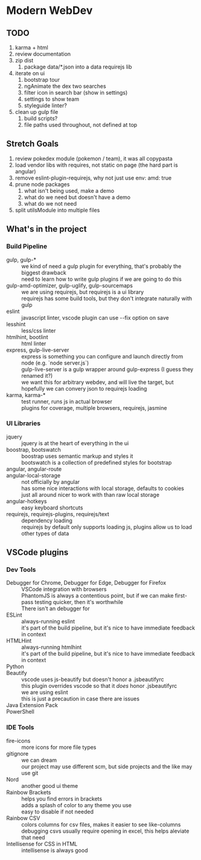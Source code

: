 Modern WebDev
=============

TODO
----

1. karma + html
1. review documentation
1. zip dist
    1. package data/*.json into a data requirejs lib
1. iterate on ui
    1. bootstrap tour
    1. ngAnimate the dex two searches
    1. filter icon in search bar (show in settings)
    1. settings to show team
    1. styleguide linter?
1. clean up gulp file
    1. build scripts?
    1. file paths used throughout, not defined at top

Stretch Goals
-------------

1. review pokedex module (pokemon / team), it was all copypasta
1. load vendor libs with requires, not static on page (the hard part is angular)
1. remove eslint-plugin-requirejs, why not just use env: amd: true
1. prune node packages
    1. what isn't being used, make a demo
    1. what do we need but doesn't have a demo
    1. what do we not need
1. split utilsModule into multiple files

What's in the project
---------------------

### Build Pipeline

<dl>
<dt>gulp, gulp-*</dt>
<dd>we kind of need a gulp plugin for everything, that's probably the biggest drawback</dd>
<dd>need to learn how to write gulp plugins if we are going to do this</dd>

<dt>gulp-amd-optimizer, gulp-uglify, gulp-sourcemaps</dt>
<dd>we are using requirejs, but requirejs is a ui library</dd>
<dd>requirejs has some build tools, but they don't integrate naturally with gulp</dd>

<dt>eslint</dt>
<dd>javascript linter, vscode plugin can use --fix option on save</dd>

<dt>lesshint</dt>
<dd>less/css linter</dd>

<dt>htmlhint, bootlint</dt>
<dd>html linter</dd>

<dt>express, gulp-live-server</dt>
<dd>express is something you can configure and launch directly from node (e.g. `node server.js`)</dd>
<dd>gulp-live-server is a gulp wrapper around gulp-express (I guess they renamed it?)</dd>
<dd>we want this for arbitrary webdev, and will live the target, but hopefully we can convery json to requirejs loading</dd>

<dt>karma, karma-*</dt>
<dd>test runner, runs js in actual browser</dd>
<dd>plugins for coverage, multiple browsers, requirejs, jasmine</dd>
</dl>

### UI Libraries

<dl>
<dt>jquery</dt>
<dd>jquery is at the heart of everything in the ui</dd>

<dt>boostrap, bootswatch</dt>
<dd>boostrap uses semantic markup and styles it</dd>
<dd>bootswatch is a collection of predefined styles for bootstrap</dd>

<dt>angular, angular-route</dt>

<dt>angular-local-storage</dt>
<dd>not officially by angular</dd>
<dd>has some nice interactions with local storage, defaults to cookies</dd>
<dd>just all around nicer to work with than raw local storage</dd>

<dt>angular-hotkeys</dt>
<dd>easy keyboard shortcuts</dd>

<dt>requirejs, requirejs-plugins, requirejs/text</dt>
<dd>dependency loading</dd>
<dd>requirejs by default only supports loading js, plugins allow us to load other types of data</dd>
</dl>


VSCode plugins
--------------

### Dev Tools

<dl>
<dt>Debugger for Chrome, Debugger for Edge, Debugger for Firefox</dt>
<dd>VSCode integration with browsers</dd>
<dd>PhantomJS is always a contentious point, but if we can make first-pass testing quicker, then it's worthwhile</dd>
<dd>There isn't an debugger for</dd>

<dt>ESLint</dt>
<dd>always-running eslint</dd>
<dd>it's part of the build pipeline, but it's nice to have immediate feedback in context</dd>

<dt>HTMLHint</dt>
<dd>always-running htmlhint</dd>
<dd>it's part of the build pipeline, but it's nice to have immediate feedback in context</dd>

<dt>Python</td>

<dt>Beautify</dt>
<dd>vscode uses js-beautify but doesn't honor a .jsbeautifyrc</dd>
<dd>this plugin overrides vscode so that it <em>does</em> honor .jsbeautifyrc</dd>
<dd>we are using eslint</dd>
<dd>this is just a precaution in case there are issues</dd>

<dt>Java Extension Pack</dt>

<dt>PowerShell</dt>
</dl>

### IDE Tools

<dl>
<dt>fire-icons</dt>
<dd>more icons for more file types</dd>

<dt>gitignore</dt>
<dd>we can dream</dd>
<dd>our project may use different scm, but side projects and the like may use git</dd>

<dt>Nord</dt>
<dd>another good ui theme</dd>

<dt>Rainbow Brackets</dt>
<dd>helps you find errors in brackets</dd>
<dd>adds a splash of color to any theme you use</dd>
<dd>easy to disable if not needed</dd>

<dt>Rainbow CSV</dt>
<dd>colors columns for csv files, makes it easier to see like-columns</dd>
<dd>debugging csvs usually require opening in excel, this helps aleviate that need</dd>

<dt>Intellisense for CSS in HTML</dt>
<dd>intellisense is always good</dd>
</dl>

